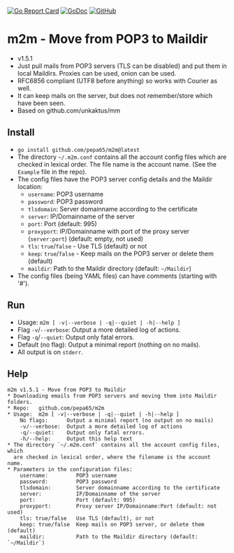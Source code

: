 [![Go Report Card](https://goreportcard.com/badge/github.com/pepa65/m2m)](https://goreportcard.com/report/github.com/pepa65/m2m)
[![GoDoc](https://godoc.org/github.com/pepa65/m2m?status.svg)](https://godoc.org/github.com/pepa65/m2m)
[![GitHub](https://img.shields.io/github/license/pepa65/m2m.svg)](LICENSE)
# m2m - Move from POP3 to Maildir

* v1.5.1
* Just pull mails from POP3 servers (TLS can be disabled) and put them in
  local Maildirs. Proxies can be used, onion can be used.
* RFC6856 compliant (UTF8 before anything) so works with Courier as well.
* It can keep mails on the server, but does not remember/store which have been seen.
* Based on github.com/unkaktus/mm

## Install
* `go install github.com/pepa65/m2m@latest`
* The directory `~/.m2m.conf` contains all the account config files which are checked in lexical order.
  The file name is the account name. (See the `Example` file in the repo).
* The config files have the POP3 server config details and the Maildir location:
  - `username`: POP3 username
  - `password`: POP3 password
  - `tlsdomain`: Server domainname according to the certificate
  - `server`: IP/Domainname of the server
  - `port`: Port (default: 995)
  - `proxyport`: IP/Domainname with port of the proxy server (`server:port`) (default: empty, not used)
  - `tls`: `true`/`false` - Use TLS (default) or not
  - `keep`: `true`/`false` - Keep mails on the POP3 server or delete them (default)
  - `maildir`: Path to the Maildir directory (default: `~/Maildir`)
* The config files (being YAML files) can have comments (starting with '#').

## Run
* Usage: `m2m [ -v|--verbose | -q|--quiet | -h|--help ]`
* Flag `-v`/`--verbose`: Output a more detailed log of actions.
* Flag `-q`/`--quiet`: Output only fatal errors.
* Default (no flag): Output a minimal report (nothing on no mails).
* All output is on `stderr`.

## Help
```
m2m v1.5.1 - Move from POP3 to Maildir
* Downloading emails from POP3 servers and moving them into Maildir folders.
* Repo:   github.com/pepa65/m2m
* Usage:  m2m [ -v|--verbose | -q|--quiet | -h|--help ]
    No flags:      Output a minimal report (no output on no mails)
    -v/--verbose:  Output a more detailed log of actions
    -q/--quiet:    Output only fatal errors.
    -h/--help:     Output this help text
* The directory `~/.m2m.conf` contains all the account config files, which
  are checked in lexical order, where the filename is the account name.
* Parameters in the configuration files:
    username:         POP3 username
    password:         POP3 password
    tlsdomain:        Server domainname according to the certificate
    server:           IP/Domainname of the server
    port:             Port (default: 995)
    proxyport:        Proxy server IP/Domainname:Port (default: not used)
    tls: true/false   Use TLS (default), or not
    keep: true/false  Keep mails on POP3 server, or delete them (default)
    maildir:          Path to the Maildir directory (default: `~/Maildir`)
```
